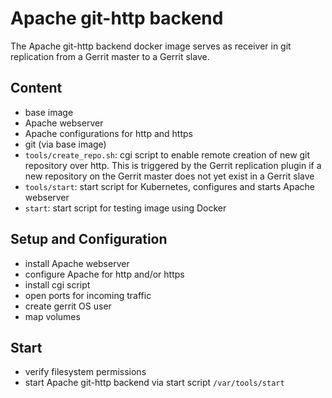 # Apache git-http backend

The Apache git-http backend docker image serves as receiver in git replication from a Gerrit master to a Gerrit slave.

## Content

* base image
* Apache webserver
* Apache configurations for http and https
* git (via base image)
* `tools/create_repo.sh`: cgi script to enable remote creation of new git repository over http. This is triggered by the Gerrit replication plugin if a new repository on the Gerrit master does not yet exist in a Gerrit slave
* `tools/start`: start script for Kubernetes, configures and starts Apache webserver
* `start`: start script for testing image using Docker

## Setup and Configuration

* install Apache webserver
* configure Apache for http and/or https
* install cgi script
* open ports for incoming traffic
* create gerrit OS user
* map volumes

## Start

* verify filesystem permissions
* start Apache git-http backend  via start script `/var/tools/start`